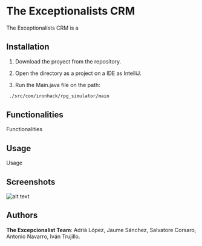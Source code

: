 # The Exceptionalists CRM

The Exceptionalists CRM is a 

## Installation

1. Download the proyect from the repository.

2. Open the directory as a project on a IDE as IntelliJ.

3. Run the Main.java file on the path:

```bash
 ./src/com/ironhack/rpg_simulator/main
```

## Functionalities

Functionalities
  
## Usage

Usage
   
## Screenshots

![alt text]('URL')

## Authors
**The Excepcionalist Team**: Adrià López, Jaume Sánchez, Salvatore Corsaro, Antonio Navarro, Iván Trujillo.
